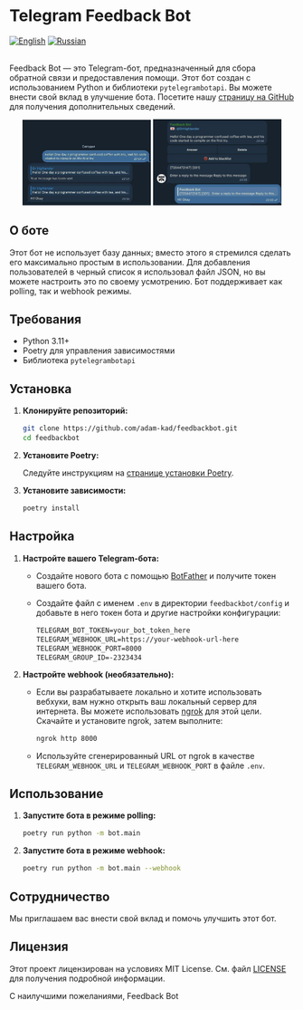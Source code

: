 # Telegram Feedback Bot

<div align="left">
    <a href="README.md"><img src="https://img.shields.io/badge/English-README.md-brightgreen" alt="English"></a>
    <a href="README_RU.md"><img src="https://img.shields.io/badge/Russian-README.ru.md-red" alt="Russian"></a>
</div><br>

Feedback Bot — это Telegram-бот, предназначенный для сбора обратной связи и предоставления помощи. Этот бот создан с использованием Python и библиотеки `pytelegrambotapi`. Вы можете внести свой вклад в улучшение бота. Посетите нашу [страницу на GitHub](https://github.com/adam-kad/feedbackbot) для получения дополнительных сведений.

<div align="center">
    <img src="./images/user_chat_image.jpg" alt="Скриншот чата пользователя" width="45%" />
    <img src="./images/admin_chat_image.jpg" alt="Скриншот чата администратора" width="45%" />
</div>

## О боте
Этот бот не использует базу данных; вместо этого я стремился сделать его максимально простым в использовании. Для добавления пользователей в черный список я использовал файл JSON, но вы можете настроить это по своему усмотрению. Бот поддерживает как polling, так и webhook режимы.

## Требования
- Python 3.11+
- Poetry для управления зависимостями
- Библиотека `pytelegrambotapi`

## Установка

1. **Клонируйте репозиторий:**

    ```sh
    git clone https://github.com/adam-kad/feedbackbot.git
    cd feedbackbot
    ```

2. **Установите Poetry:**

    Следуйте инструкциям на [странице установки Poetry](https://python-poetry.org/docs/#installation).

3. **Установите зависимости:**

    ```sh
    poetry install
    ```

## Настройка

1. **Настройте вашего Telegram-бота:**

    - Создайте нового бота с помощью [BotFather](https://core.telegram.org/bots#botfather) и получите токен вашего бота.
    - Создайте файл с именем `.env` в директории `feedbackbot/config` и добавьте в него токен бота и другие настройки конфигурации:

        ```env
        TELEGRAM_BOT_TOKEN=your_bot_token_here
        TELEGRAM_WEBHOOK_URL=https://your-webhook-url-here
        TELEGRAM_WEBHOOK_PORT=8000
        TELEGRAM_GROUP_ID=-2323434
        ```

2. **Настройте webhook (необязательно):**

    - Если вы разрабатываете локально и хотите использовать вебхуки, вам нужно открыть ваш локальный сервер для интернета. Вы можете использовать [ngrok](https://ngrok.com/) для этой цели. Скачайте и установите ngrok, затем выполните:

      ```sh
      ngrok http 8000
      ```

    - Используйте сгенерированный URL от ngrok в качестве `TELEGRAM_WEBHOOK_URL` и `TELEGRAM_WEBHOOK_PORT` в файле `.env`.

## Использование

1. **Запустите бота в режиме polling:**

    ```sh
    poetry run python -m bot.main
    ```

2. **Запустите бота в режиме webhook:**

    ```sh
    poetry run python -m bot.main --webhook
    ```

## Сотрудничество

Мы приглашаем вас внести свой вклад и помочь улучшить этот бот.

## Лицензия

Этот проект лицензирован на условиях MIT License. См. файл [LICENSE](LICENSE) для получения подробной информации.

С наилучшими пожеланиями, Feedback Bot
